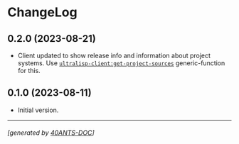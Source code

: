 <a id="x-28ULTRALISP-CLIENT-DOCS-2FCHANGELOG-3A-40CHANGELOG-2040ANTS-DOC-2FLOCATIVES-3ASECTION-29"></a>

# ChangeLog

<a id="x-28ULTRALISP-CLIENT-DOCS-2FCHANGELOG-3A-3A-7C0-2E2-2E0-7C-2040ANTS-DOC-2FLOCATIVES-3ASECTION-29"></a>

## 0.2.0 (2023-08-21)

* Client updated to show release info and information about project systems.
Use [`ultralisp-client:get-project-sources`][25d3] generic-function for this.

<a id="x-28ULTRALISP-CLIENT-DOCS-2FCHANGELOG-3A-3A-7C0-2E1-2E0-7C-2040ANTS-DOC-2FLOCATIVES-3ASECTION-29"></a>

## 0.1.0 (2023-08-11)

* Initial version.


[25d3]: https://ultralisp.github.io/ultralisp-client/#x-28ULTRALISP-CLIENT-3AGET-PROJECT-SOURCES-20GENERIC-FUNCTION-29

* * *
###### [generated by [40ANTS-DOC](https://40ants.com/doc/)]

